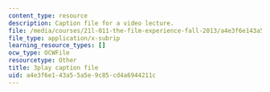 ```yaml
---
content_type: resource
description: Caption file for a video lecture.
file: /media/courses/21l-011-the-film-experience-fall-2013/a4e3f6e143a55a5e9c85cd4a6944211c_mPCTR32vxWo.srt
file_type: application/x-subrip
learning_resource_types: []
ocw_type: OCWFile
resourcetype: Other
title: 3play caption file
uid: a4e3f6e1-43a5-5a5e-9c85-cd4a6944211c
---
```

